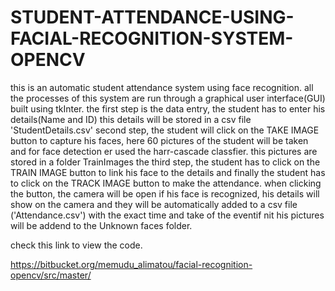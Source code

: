 # STUDENT-ATTENDANCE-USING-FACIAL-RECOGNITION-SYSTEM-OPENCV

this is an automatic student attendance system using face recognition.
all the processes of this system are run through a graphical user interface(GUI) built using tkInter.
the first step is the data entry, the student has to enter his details(Name and ID) this details will be stored in a csv file 'StudentDetails.csv'
second step, the student will click on the TAKE IMAGE button to capture his faces, here 60 pictures of the student will be taken and for face detection er used the harr-cascade classfier. this pictures are stored in a folder TrainImages
the third step, the student has to click on the TRAIN IMAGE button to link his face to the details and finally the student has to click on the TRACK IMAGE button to make the attendance.
when clicking the button, the camera will be open if his face is recognized, his details will show on the camera and they will be automatically added to a csv file ('Attendance.csv') with the exact time and take of the eventif nit his pictures will be addend to the Unknown faces folder.

check this link to view the code.

https://bitbucket.org/memudu_alimatou/facial-recognition-opencv/src/master/

